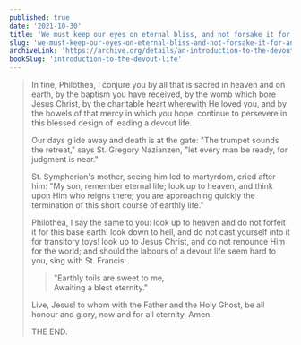 ```yaml
---
published: true
date: '2021-10-30'
title: 'We must keep our eyes on eternal bliss, and not forsake it for anything at all'
slug: 'we-must-keep-our-eyes-on-eternal-bliss-and-not-forsake-it-for-anything-at-all'
archiveLink: 'https://archive.org/details/an-introduction-to-the-devout-life/page/285?view=theater'
bookSlug: 'introduction-to-the-devout-life'
---
```


> In fine, Philothea, I conjure you by all that is sacred in heaven and on earth, by the baptism you have received, by the womb which bore Jesus Christ, by the charitable heart wherewith He loved you, and by the bowels of that mercy in which you hope, continue to persevere in this blessed design of leading a devout life.
>
> Our days glide away and death is at the gate: "The trumpet sounds the retreat," says St. Gregory Nazianzen, "let every man be ready, for judgment is near."
>
> St. Symphorian's mother, seeing him led to martyrdom, cried after him: "My son, remember eternal life; look up to heaven, and think upon Him who reigns there; you are approaching quickly the termination of this short course of earthly life."
>
> Philothea, I say the same to you: look up to heaven and do not forfeit it for this base earth! look down to hell, and do not cast yourself into it for transitory toys! look up to Jesus Christ, and do not renounce Him for the world; and should the labours of a devout life seem hard to you, sing with St. Francis:
>
>> "Earthly toils are sweet to me,  
>> Awaiting a blest eternity."
>
> Live, Jesus! to whom with the Father and the Holy Ghost, be all honour and glory, now and for all eternity. Amen.
>
> THE END.
